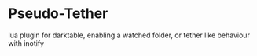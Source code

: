 # Pseudo-Tether
lua plugin for darktable, enabling a watched folder, or tether like behaviour with inotify
